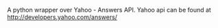 A python wrapper over Yahoo - Answers API. Yahoo api can be found at http://developers.yahoo.com/answers/